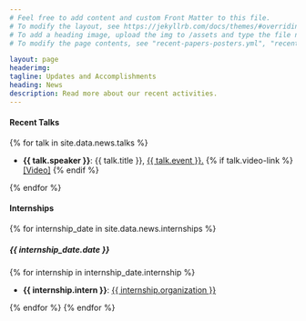 ```yaml
---
# Feel free to add content and custom Front Matter to this file.
# To modify the layout, see https://jekyllrb.com/docs/themes/#overriding-theme-defaults
# To add a heading image, upload the img to /assets and type the file name + extension into "headerimg"
# To modify the page contents, see "recent-papers-posters.yml", "recent-talks.yml", and "internships.yml" in the _data directory

layout: page
headerimg:
tagline: Updates and Accomplishments
heading: News
description: Read more about our recent activities.
---
```

<!-- .recent_talks -->
<div class="container">
    <div class="row mb-5">
        <div class="col">
            <h4 class="mb-4">Recent Talks</h4>
            {% for talk in site.data.news.talks %}
            <ul>
                <li>
                    <B>{{ talk.speaker }}</B>: {{ talk.title }}, <a href="{{ talk.link}}" alt="Talk Link">{{ talk.event }}.</a>
                        {% if talk.video-link %}
                    <a href="{{ talk.video-link }}">[Video]</a>
                        {% endif %}
                </li>
            </ul>
            {% endfor %}
        </div>
    </div>
</div>
<!-- /.recent_talks -->
<!-- .internships -->
<div class="container">
    <div class="row mb-5">
        <div class="col">
            <h4 class="mb-4">Internships</h4>
            {% for internship_date in site.data.news.internships %}
                <h5 class="mb-4">{{ internship_date.date }}</h5>
                    {% for internship in internship_date.internship %}
                        <ul class="mb-4">
                            <li><B>{{ internship.intern }}</B>: <a href="{{ internship.org-link}}" alt="More Info">{{ internship.organization }}</a></li>
                        </ul>
                    {% endfor %}
            {% endfor %}
        </div>
    </div>
</div>
<!-- /.internships -->
